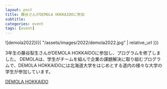 ```yaml
---
layout: post
title: 藤谷さんがDEMOLA HOKKAIDOに参加
subtitle: 
categories: event
tags: [event]
---
```

![demola2022]({{ "/assets/images/2022/demola2022.jpg" | relative_url }})

3年生の藤谷梨生さんがDEMOLA HOKKAIDOに参加し、プログラムを修了しました。
DEMOLAは、学生がチームを組んで企業の課題解決に取り組むプログラムで、DEMOLA HOKKAIDOには北海道大学をはじめとする道内の様々な大学の学生が参加しています。

[DEMOLA HOKKAIDO](https://demola-hokudai.jp/)
